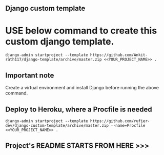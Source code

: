 ## Django custom template

# USE below command to create this custom django template.
```
django-admin startproject --template https://github.com/Ankit-rath117/django-template/archive/master.zip <<YOUR_PROJECT_NAME>> .
```

## Important note

Create a virtual environment and install Django before running the above command.

## Deploy to Heroku, where a Procfile is needed
```
django-admin startproject --template https://github.com/rufier-dev/django-custom-template/archive/master.zip --name=Procfile <<YOUR_PROJECT_NAME>> .
```

## Project's README STARTS FROM HERE >>>
